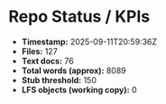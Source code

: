 # Repo Status / KPIs

- **Timestamp:** 2025-09-11T20:59:36Z
- **Files:** 127
- **Text docs:** 76
- **Total words (approx):** 8089
- **Stub threshold:** 150
- **LFS objects (working copy):** 0

